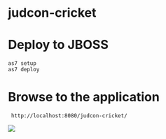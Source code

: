 judcon-cricket
==============

# Deploy to JBOSS

```
as7 setup
as7 deploy

```

# Browse to the application

```  http://localhost:8080/judcon-cricket/ ```

![](http://s30.postimg.org/km5botlc1/Screen_Shot_2014_01_15_at_23_50_55.png)


